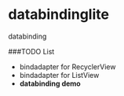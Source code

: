 # databindinglite
databinding

###TODO List
* bindadapter for RecyclerView
* bindadapter for ListView
* __databinding demo__

